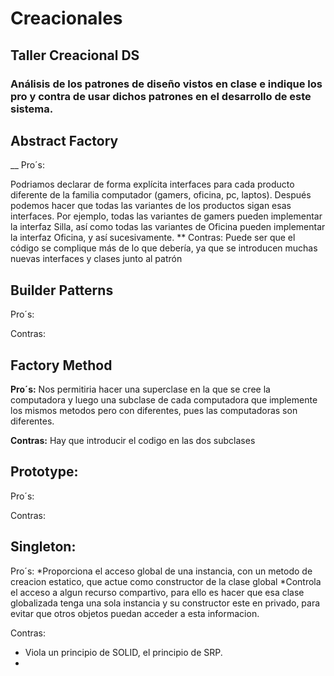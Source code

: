 # Creacionales
## Taller Creacional DS
### Análisis de los patrones de diseño vistos en clase e indique los pro y contra de usar dichos patrones en el desarrollo de este sistema.

## Abstract Factory
__ Pro´s:

Podriamos declarar de forma explícita interfaces para cada producto diferente de la familia computador (gamers, oficina, pc, laptos). Después podemos hacer que todas las variantes de los productos sigan esas interfaces. Por ejemplo, todas las variantes de gamers pueden implementar la interfaz Silla, así como todas las variantes de Oficina pueden implementar la interfaz Oficina, y así sucesivamente.
** Contras:
Puede ser que el código se complique más de lo que debería, ya que se introducen muchas nuevas interfaces y clases junto al patrón

## Builder Patterns
Pro´s:

Contras:


## Factory Method
**Pro´s:**
Nos permitiria hacer una superclase en la que se cree la computadora y luego una subclase de cada computadora que implemente los mismos metodos pero con diferentes, pues las computadoras son diferentes.

**Contras:**
Hay que introducir el codigo en las dos subclases




## Prototype:
Pro´s:

Contras:

## Singleton:
Pro´s:
*Proporciona el acceso global de una instancia, con un metodo de creacion estatico, que actue como constructor de la clase global
*Controla el acceso a algun recurso compartivo, para ello es hacer que esa clase globalizada tenga una sola instancia y su constructor este en privado, para evitar que otros objetos puedan acceder a esta informacion.

Contras:
* Viola un principio de SOLID, el principio de SRP.
* 
